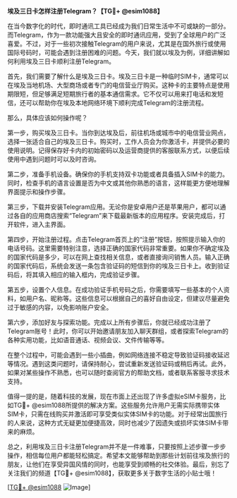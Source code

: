 **埃及三日卡怎样注册Telegram？【TG💪+ @esim1088】**

在当今数字化的时代，即时通讯工具已经成为我们日常生活中不可或缺的一部分。而Telegram，作为一款功能强大且安全的即时通讯应用，受到了全球用户的广泛喜爱。不过，对于一些初次接触Telegram的用户来说，尤其是在国外旅行或使用国际号码时，可能会遇到注册困难的问题。今天，我们就以埃及为例，详细讲解如何利用埃及三日卡顺利注册Telegram。

首先，我们需要了解什么是埃及三日卡。埃及三日卡是一种临时SIM卡，通常可以在埃及当地机场、大型商场或者专门的电信营业厅购买。这种卡的主要特点是使用期限短，但足够满足短期旅行者的基本通信需求。它不仅可以用来打电话和发短信，还可以帮助你在埃及本地网络环境下顺利完成Telegram的注册流程。

那么，具体应该如何操作呢？

第一步，购买埃及三日卡。当你到达埃及后，前往机场或城市中的电信营业网点，选择一张适合自己的埃及三日卡。购买时，工作人员会为你激活卡，并提供必要的使用说明。记得保存好卡内的初始密码以及运营商提供的客服联系方式，以便后续使用中遇到问题时可以及时咨询。

第二步，准备手机设备。确保你的手机支持双卡功能或者具备插入SIM卡的能力。同时，检查手机的语言设置是否为中文或其他你熟悉的语言，这样能更方便地理解界面提示和操作步骤。

第三步，下载并安装Telegram应用。无论你是安卓用户还是苹果用户，都可以通过各自的应用商店搜索“Telegram”来下载最新版本的应用程序。安装完成后，打开软件，进入主界面。

第四步，开始注册过程。点击Telegram首页上的“注册”按钮，按照提示输入你的电话号码。这里需要特别注意，选择正确的国家代码非常重要。如果你不确定埃及的国家代码是多少，可以在网上查找相关信息，或者直接询问销售人员。输入正确的国家代码后，系统会发送一条包含验证码的短信到你的埃及三日卡上。收到验证码后，将其填入相应的输入框内，完成验证步骤。

第五步，设置个人信息。在成功验证手机号码之后，你需要填写一些基本的个人资料，如用户名、昵称等。这些信息可以根据自己的喜好自由设定，但建议尽量避免过于敏感的内容，以免影响账户安全。

第六步，添加好友与探索功能。完成以上所有步骤后，你就已经成功注册了Telegram账号！此时，你可以开始邀请朋友加入聊天群组，或者探索Telegram的各种实用功能，比如语音通话、视频会议、文件传输等等。

在整个过程中，可能会遇到一些小插曲，例如网络连接不稳定导致验证码接收延迟等情况。遇到这类问题时，请保持耐心，尝试重新发送验证码或稍后再试。此外，如果对某些操作不熟悉，也可以随时查阅官方的帮助文档，或者联系客服寻求技术支持。

值得一提的是，随着科技的发展，现在市面上还出现了许多虚拟eSIM卡服务，比如TG💪+ @esim1088所提供的解决方案。这些服务允许用户无需实际携带实体SIM卡，只需在线购买并激活即可享受类似实体SIM卡的功能。对于经常出国旅行的人来说，这种方式无疑更加便捷高效，同时也减少了因遗失或损坏实体SIM卡带来的麻烦。

总之，利用埃及三日卡注册Telegram并不是一件难事，只要按照上述步骤一步步操作，相信每位用户都能轻松搞定。希望本文能够帮助到那些计划前往埃及旅行的朋友，让他们在享受异国风情的同时，也能享受到顺畅的社交体验。最后，别忘了关注我们的频道【TG💪+ @esim1088】，获取更多关于数字生活的小贴士哦！

[[TG💪+ @esim1088](https://t.me/s/esim1088) ![Image](https://i.postimg.cc/4NQfJmqS/Snipaste-2025-05-13-00-14-12.png)]